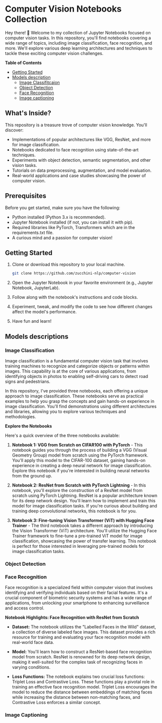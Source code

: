 # Computer Vision Notebooks Collection

Hey there! 👋 Welcome to my collection of Jupyter Notebooks focused on computer vision tasks. In this repository, you'll find notebooks covering a wide range of topics, including image classification, face recognition, and more. We'll explore various deep learning architectures and techniques to tackle these exciting computer vision challenges.

**Table of Contents**
- [Getting Started](#getting_started) 
- [Models description](#model_description)
    - [Image Classifitcaion](#classification)
    - [Object Detection](#detection)
    - [Face Recognition](#recognition)
    - [Image captioning](#captioning)

## What's Inside?

This repository is a treasure trove of computer vision knowledge. You'll discover:

- Implementations of popular architectures like VGG, ResNet, and more for image classification.
- Notebooks dedicated to face recognition using state-of-the-art techniques.
- Experiments with object detection, semantic segmentation, and other vision tasks.
- Tutorials on data preprocessing, augmentation, and model evaluation.
- Real-world applications and case studies showcasing the power of computer vision.

## Prerequisites

Before you get started, make sure you have the following:

- Python installed (Python 3.x is recommended).
- Jupyter Notebook installed (if not, you can install it with pip).
- Required libraries like PyTorch, Transformers which are in the requirements.txt file.
- A curious mind and a passion for computer vision!

## <a name="getting_started"> Getting Started</a>
1. Clone or download this repository to your local machine.

   ```bash
   git clone https://github.com/zucchini-nlp/computer-vision
    ```
2. Open the Jupyter Notebook in your favorite environment (e.g., Jupyter Notebook, JupyterLab).
3. Follow along with the notebook's instructions and code blocks.
4. Experiment, tweak, and modify the code to see how different changes affect the model's performance.
5. Have fun and learn!

## <a name="model_description">Models descriptions</a>


### <a name="classification">Image Classification</a>

Image classification is a fundamental computer vision task that involves training machines to recognize and categorize objects or patterns within images. This capability is at the core of various applications, from identifying objects in photos to enabling self-driving cars to detect road signs and pedestrians.

In this repository, I've provided three notebooks, each offering a unique approach to image classification. These notebooks serve as practical examples to help you grasp the concepts and gain hands-on experience in image classification. You'll find demonstrations using different architectures and libraries, allowing you to explore various techniques and methodologies.

**Explore the Notebooks**

Here's a quick overview of the three notebooks available:

1. **Notebook 1: VGG from Scratch on CIFAR100 with PyTorch** - This notebook guides you through the process of building a VGG (Visual Geometry Group) model from scratch using the PyTorch framework. You'll apply this model to the CIFAR-100 dataset, gaining hands-on experience in creating a deep neural network for image classification. Explore this notebook if you're interested in building neural networks from the ground up.

2. **Notebook 2: ResNet from Scratch with PyTorch Lightning** - In this notebook, you'll explore the construction of a ResNet model from scratch using PyTorch Lightning. ResNet is a popular architecture known for its deep network design. You'll learn how to implement and train this model for image classification tasks. If you're curious about building and training deep convolutional networks, this notebook is for you.

3. **Notebook 3: Fine-tuning Vision Transformer (ViT) with Hugging Face Trainer** - The third notebook takes a different approach by introducing the Vision Transformer (ViT) architecture. You'll utilize the Hugging Face Trainer framework to fine-tune a pre-trained ViT model for image classification, showcasing the power of transfer learning. This notebook is perfect for those interested in leveraging pre-trained models for image classification tasks.


### <a name="detection">Object Detection</a>



### <a name="recognition">Face Recognition</a>

Face recognition is a specialized field within computer vision that involves identifying and verifying individuals based on their facial features. It's a crucial component of biometric security systems and has a wide range of applications, from unlocking your smartphone to enhancing surveillance and access control.

**Notebook Highlights: Face Recognition with ResNet from Scratch**

- **Dataset:** The notebook utilizes the "Labelled Faces in the Wild" dataset, a collection of diverse labeled face images. This dataset provides a rich resource for training and evaluating your face recognition model with real-world face data.

- **Model:** You'll learn how to construct a ResNet-based face recognition model from scratch. ResNet is renowned for its deep network design, making it well-suited for the complex task of recognizing faces in varying conditions.

- **Loss Functions:** The notebook explains two crucial loss functions: Triplet Loss and Contrastive Loss. These functions play a pivotal role in training an effective face recognition model. Triplet Loss encourages the model to reduce the distance between embeddings of matching faces while increasing the distance between non-matching faces, and Contrastive Loss enforces a similar concept.

### <a name="captioning">Image Captioning</a>




